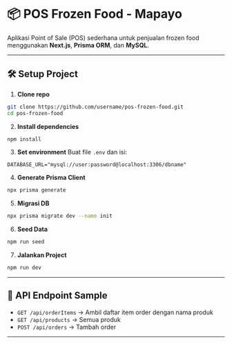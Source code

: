 # 📦 POS Frozen Food - Mapayo

Aplikasi Point of Sale (POS) sederhana untuk penjualan frozen food menggunakan **Next.js**, **Prisma ORM**, dan **MySQL**.

---

## 🛠️ Setup Project

1. **Clone repo**
```bash
git clone https://github.com/username/pos-frozen-food.git
cd pos-frozen-food
```

2. **Install dependencies**
```bash
npm install
```

3. **Set environment**
Buat file `.env` dan isi:
```
DATABASE_URL="mysql://user:password@localhost:3306/dbname"
```

4. **Generate Prisma Client**
```bash
npx prisma generate
```

5. **Migrasi DB**
```bash
npx prisma migrate dev --name init
```

6. **Seed Data**
```bash
npm run seed
```

7. **Jalankan Project**
```bash
npm run dev
```

---

## 🔌 API Endpoint Sample

- `GET /api/orderItems` → Ambil daftar item order dengan nama produk
- `GET /api/products` → Semua produk
- `POST /api/orders` → Tambah order

---

